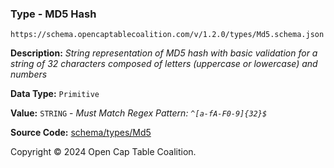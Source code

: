 ### Type - MD5 Hash

`https://schema.opencaptablecoalition.com/v/1.2.0/types/Md5.schema.json`

**Description:** _String representation of MD5 hash with basic validation for a string of 32 characters composed of letters (uppercase or lowercase) and numbers_

**Data Type:** `Primitive`

**Value:** `STRING` - _Must Match Regex Pattern: `^[a-fA-F0-9]{32}$`_

**Source Code:** [schema/types/Md5](../../../../schema/types/Md5.schema.json)

Copyright © 2024 Open Cap Table Coalition.
